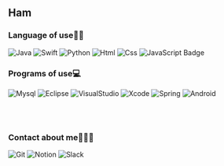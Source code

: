 ## Ham

### Language of use✍🏻
![Java](https://img.shields.io/badge/-java-red?style=flat-square&logo=java&logoColor=white)
![Swift](https://img.shields.io/badge/-Swift-yellowgreen?style=flat-square&logo=swift&logoColor=white)
![Python](https://img.shields.io/badge/-Python-FFCC66?style=flat-square&logo=Python&logoColor=black)
![Html](https://img.shields.io/badge/-HTML-CC3333?style=flat-square&logo=html5&logoColor=white)
![Css](https://img.shields.io/badge/-CSS-336699?style=flat-square&logo=css3&logoColor=white)
![JavaScript Badge](https://img.shields.io/badge/JavaScript-F7DF1E?style=flat-square&logo=JavaScript&logoColor=white)
<br/>
### Programs of use💻
![Mysql](https://img.shields.io/badge/-MySQL-orange?style=flat-square&logo=mysql&logoColor=white)
![Eclipse](https://img.shields.io/badge/-Eclipse-333366?style=flat-square&logo=Eclipse&logoColor=white)
![VisualStudio](https://img.shields.io/badge/-VisualStudio-3333FF?style=flat-square&logo=VisualStudio&logoColor=white)
![Xcode](https://img.shields.io/badge/-Xcode-6699FF?style=flat-square&logo=Xcode&logoColor=white)
![Spring](https://img.shields.io/badge/-Spring-33CC33?style=flat-square&logo=Spring&logoColor=white)
![Android](https://img.shields.io/badge/-AndroidStudio-darkgreen?style=flat-square&logo=android&logoColor=white)

<br/>
<br/>

### Contact about me🙋🏻‍♀️
![Git](https://img.shields.io/badge/-GitHub-990099?style=flat-square&logo=GitHub&logoColor=white)
![Notion](https://img.shields.io/badge/-Notion-black?style=flat-square&logo=Notion&logoColor=white)
![Slack](https://img.shields.io/badge/-Slack-CC9900?style=flat-square&logo=slack&logoColor=white)
